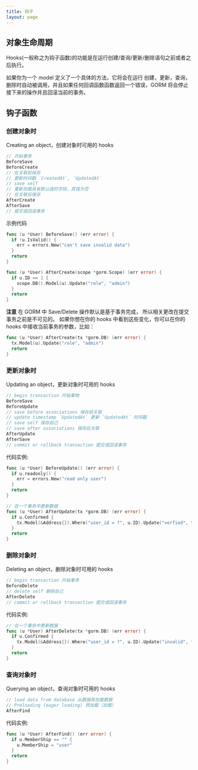 ```yaml
---
title: 钩子
layout: page
---
```


## 对象生命周期

Hooks(一般称之为钩子函数)的功能是在运行创建/查询/更新/删除语句之前或者之后执行。

如果你为一个 model 定义了一个具体的方法，它将会在运行 创建，更新，查询，删除时自动被调用，并且如果任何回调函数函数返回一个错误，GORM 将会停止接下来的操作并且回滚当前的事务。

## 钩子函数

### 创建对象时

Creating an object，创建对象时可用的 hooks

```go
// 开始事务
BeforeSave
BeforeCreate
// 在关联前保存
// 更新时间戳 `CreatedAt`, `UpdatedAt`
// save self
// 重新加载具有默认值的字段，其值为空
// 在关联后保存
AfterCreate
AfterSave
// 提交或回滚事务
```

示例代码

```go
func (u *User) BeforeSave() (err error) {
  if !u.IsValid() {
    err = errors.New("can't save invalid data")
  }
  return
}

func (u *User) AfterCreate(scope *gorm.Scope) (err error) {
  if u.ID == 1 {
    scope.DB().Model(u).Update("role", "admin")
  }
  return
}
```

**注意** 在 GORM 中 Save/Delete 操作默认是基于事务完成， 所以相关更改在提交事务之前是不可见的。 如果你想在你的 hooks 中看到这些变化，你可以在你的 hooks 中接收当前事务的参数，比如：

```go
func (u *User) AfterCreate(tx *gorm.DB) (err error) {
  tx.Model(u).Update("role", "admin")
  return
}
```

### 更新对象时

Updating an object，更新对象时可用的 hooks

```go
// begin transaction 开始事物
BeforeSave
BeforeUpdate
// save before associations 保存前关联
// update timestamp `UpdatedAt` 更新 `UpdatedAt` 时间戳
// save self 保存自己
// save after associations 保存后关联
AfterUpdate
AfterSave
// commit or rollback transaction 提交或回滚事务
```

代码实例:

```go
func (u *User) BeforeUpdate() (err error) {
  if u.readonly() {
    err = errors.New("read only user")
  }
  return
}

// 在一个事务中更新数据
func (u *User) AfterUpdate(tx *gorm.DB) (err error) {
  if u.Confirmed {
    tx.Model(&Address{}).Where("user_id = ?", u.ID).Update("verfied", true)
  }
  return
}
```

### 删除对象时

Deleting an object，删除对象时可用的 hooks

```go
// begin transaction 开始事务
BeforeDelete
// delete self 删除自己
AfterDelete
// commit or rollback transaction 提交或回滚事务
```

代码实例:

```go
// 在一个事务中更新数据
func (u *User) AfterDelete(tx *gorm.DB) (err error) {
  if u.Confirmed {
    tx.Model(&Address{}).Where("user_id = ?", u.ID).Update("invalid", false)
  }
  return
}
```

### 查询对象时

Querying an object，查询对象时可用的 hooks

```go
// load data from database 从数据库加载数据
// Preloading (eager loading) 预加载（加载）
AfterFind
```

代码实例:

```go
func (u *User) AfterFind() (err error) {
  if u.MemberShip == "" {
    u.MemberShip = "user"
  }
  return
}
```